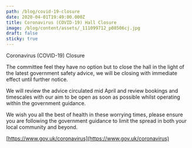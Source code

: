 ```yaml
---
path: /blog/covid-19-closure
date: 2020-04-01T19:49:00.000Z
title: Coronavirus (COVID-19) Hall Closure
image: /blog/content/assets/_111099712_p08506cj.jpg
draft: false
sticky: true
---
```


<!--StartFragment-->

Coronavirus (COVID-19) Closure

The committee feel they have no option but to close the hall in the light of the latest government safety advice, we will be closing with immediate effect until further notice.

We will review the advice circulated mid April and review bookings and timescales with our aim to be open as soon as possible whilst operating within the government guidance.

<!--EndFragment-->

We wish you all the best of health in these worrying times, please ensure you are following the government guidance to limit the spread in both your local community and beyond.

[https://www.gov.uk/coronavirus](https://www.gov.uk/coronavirus)
